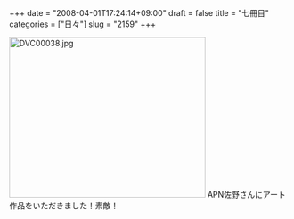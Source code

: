 +++
date = "2008-04-01T17:24:14+09:00"
draft = false
title = "七冊目"
categories = ["日々"]
slug = "2159"
+++

<img alt="DVC00038.jpg" class="pict" height="288" src="http://ieiriblog.img.jugem.jp/20080401_439055.jpg" width="352" />
APN佐野さんにアート作品をいただきました！素敵！
